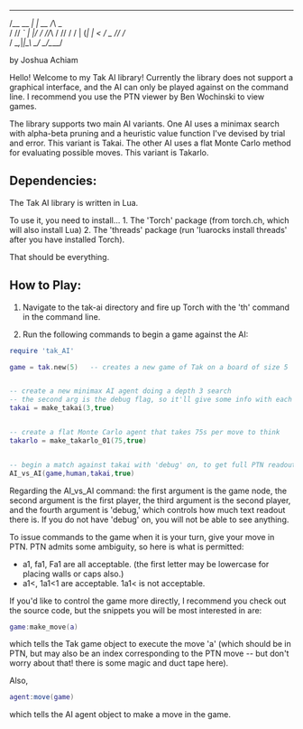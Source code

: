  _____      _        _     _____ 
/__   \__ _| | __   /_\    \_   \
  / /\/ _` | |/ /  //_\\    / /\/
 / / | (_| |   <  /  _  \/\/ /_  
 \/   \__,_|_|\_\ \_/ \_/\____/  
                                 
by Joshua Achiam

Hello! Welcome to my Tak AI library! Currently the library does not support a graphical interface, and the AI can only be played against on the command line. I recommend you use the PTN viewer by Ben Wochinski to view games. 

The library supports two main AI variants. One AI uses a minimax search with alpha-beta pruning and a heuristic value function I've devised by trial and error. This variant is Takai. The other AI uses a flat Monte Carlo method for evaluating possible moves. This variant is Takarlo.


## Dependencies:

The Tak AI library is written in Lua. 

To use it, you need to install...
	1. The 'Torch' package (from torch.ch, which will also install Lua)
	2. The 'threads' package (run 'luarocks install threads' after you have installed Torch).

That should be everything.


## How to Play:

1. Navigate to the tak-ai directory and fire up Torch with the 'th' command in the command line.

2. Run the following commands to begin a game against the AI:

```lua
require 'tak_AI'

game = tak.new(5)	-- creates a new game of Tak on a board of size 5


-- create a new minimax AI agent doing a depth 3 search
-- the second arg is the debug flag, so it'll give some info with each move
takai = make_takai(3,true)


-- create a flat Monte Carlo agent that takes 75s per move to think
takarlo = make_takarlo_01(75,true)	


-- begin a match against takai with 'debug' on, to get full PTN readouts of game as you go
AI_vs_AI(game,human,takai,true)	

```


Regarding the AI_vs_AI command: the first argument is the game node, the second argument is the first player, the third argument is the second player, and the fourth argument is 'debug,' which controls how much text readout there is. If you do not have 'debug' on, you will not be able to see anything. 

To issue commands to the game when it is your turn, give your move in PTN. PTN admits some ambiguity, so here is what is permitted:
+ a1, fa1, Fa1 are all acceptable. (the first letter may be lowercase for placing walls or caps also.)
+ a1<, 1a1<1 are acceptable. 1a1< is not acceptable.

If you'd like to control the game more directly, I recommend you check out the source code, but the snippets you will be most interested in are:

```lua
game:make_move(a)
```

which tells the Tak game object to execute the move 'a' (which should be in PTN, but may also be an index corresponding to the PTN move -- but don't worry about that! there is some magic and duct tape here). 

Also,

```lua
agent:move(game)
```

which tells the AI agent object to make a move in the game. 
